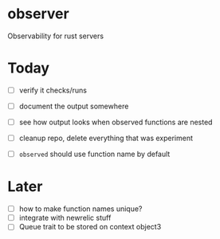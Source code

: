 # observer
Observability for rust servers


# Today

- [ ] verify it checks/runs
- [ ] document the output somewhere
- [ ] see how output looks when observed functions are nested
- [ ] cleanup repo, delete everything that was experiment


- [ ] `observed` should use function name by default

# Later

- [ ] how to make function names unique?
- [ ] integrate with newrelic stuff
- [ ] Queue trait to be stored on context object3